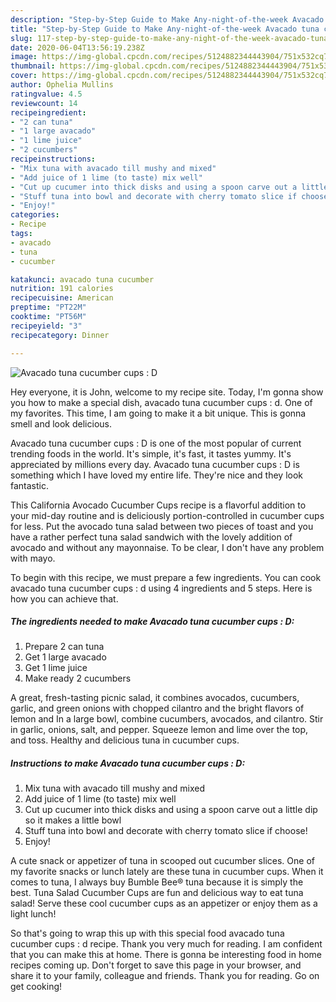 ```yaml
---
description: "Step-by-Step Guide to Make Any-night-of-the-week Avacado tuna cucumber cups : D"
title: "Step-by-Step Guide to Make Any-night-of-the-week Avacado tuna cucumber cups : D"
slug: 117-step-by-step-guide-to-make-any-night-of-the-week-avacado-tuna-cucumber-cups-d
date: 2020-06-04T13:56:19.238Z
image: https://img-global.cpcdn.com/recipes/5124882344443904/751x532cq70/avacado-tuna-cucumber-cups-d-recipe-main-photo.jpg
thumbnail: https://img-global.cpcdn.com/recipes/5124882344443904/751x532cq70/avacado-tuna-cucumber-cups-d-recipe-main-photo.jpg
cover: https://img-global.cpcdn.com/recipes/5124882344443904/751x532cq70/avacado-tuna-cucumber-cups-d-recipe-main-photo.jpg
author: Ophelia Mullins
ratingvalue: 4.5
reviewcount: 14
recipeingredient:
- "2 can tuna"
- "1 large avacado"
- "1 lime juice"
- "2 cucumbers"
recipeinstructions:
- "Mix tuna with avacado till mushy and mixed"
- "Add juice of 1 lime (to taste) mix well"
- "Cut up cucumer into thick disks and using a spoon carve out a little dip so it makes a little bowl"
- "Stuff tuna into bowl and decorate with cherry tomato slice if choose!"
- "Enjoy!"
categories:
- Recipe
tags:
- avacado
- tuna
- cucumber

katakunci: avacado tuna cucumber 
nutrition: 191 calories
recipecuisine: American
preptime: "PT22M"
cooktime: "PT56M"
recipeyield: "3"
recipecategory: Dinner

---
```



![Avacado tuna cucumber cups : D](https://img-global.cpcdn.com/recipes/5124882344443904/751x532cq70/avacado-tuna-cucumber-cups-d-recipe-main-photo.jpg)

Hey everyone, it is John, welcome to my recipe site. Today, I'm gonna show you how to make a special dish, avacado tuna cucumber cups : d. One of my favorites. This time, I am going to make it a bit unique. This is gonna smell and look delicious.

Avacado tuna cucumber cups : D is one of the most popular of current trending foods in the world. It's simple, it's fast, it tastes yummy. It's appreciated by millions every day. Avacado tuna cucumber cups : D is something which I have loved my entire life. They're nice and they look fantastic.

This California Avocado Cucumber Cups recipe is a flavorful addition to your mid-day routine and is deliciously portion-controlled in cucumber cups for less. Put the avocado tuna salad between two pieces of toast and you have a rather perfect tuna salad sandwich with the lovely addition of avocado and without any mayonnaise. To be clear, I don&#39;t have any problem with mayo.


To begin with this recipe, we must prepare a few ingredients. You can cook avacado tuna cucumber cups : d using 4 ingredients and 5 steps. Here is how you can achieve that.

##### The ingredients needed to make Avacado tuna cucumber cups : D:

1. Prepare 2 can tuna
1. Get 1 large avacado
1. Get 1 lime juice
1. Make ready 2 cucumbers


A great, fresh-tasting picnic salad, it combines avocados, cucumbers, garlic, and green onions with chopped cilantro and the bright flavors of lemon and In a large bowl, combine cucumbers, avocados, and cilantro. Stir in garlic, onions, salt, and pepper. Squeeze lemon and lime over the top, and toss. Healthy and delicious tuna in cucumber cups. 

##### Instructions to make Avacado tuna cucumber cups : D:

1. Mix tuna with avacado till mushy and mixed
1. Add juice of 1 lime (to taste) mix well
1. Cut up cucumer into thick disks and using a spoon carve out a little dip so it makes a little bowl
1. Stuff tuna into bowl and decorate with cherry tomato slice if choose!
1. Enjoy!


A cute snack or appetizer of tuna in scooped out cucumber slices. One of my favorite snacks or lunch lately are these tuna in cucumber cups. When it comes to tuna, I always buy Bumble Bee® tuna because it is simply the best. Tuna Salad Cucumber Cups are fun and delicious way to eat tuna salad! Serve these cool cucumber cups as an appetizer or enjoy them as a light lunch! 

So that's going to wrap this up with this special food avacado tuna cucumber cups : d recipe. Thank you very much for reading. I am confident that you can make this at home. There is gonna be interesting food in home recipes coming up. Don't forget to save this page in your browser, and share it to your family, colleague and friends. Thank you for reading. Go on get cooking!
